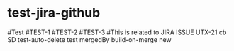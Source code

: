 # test-jira-github
#Test
#TEST-1
#TEST-2
#TEST-3
#This is related to JIRA ISSUE UTX-21 cb
SD
test-auto-delete
test
mergedBy
build-on-merge
new
